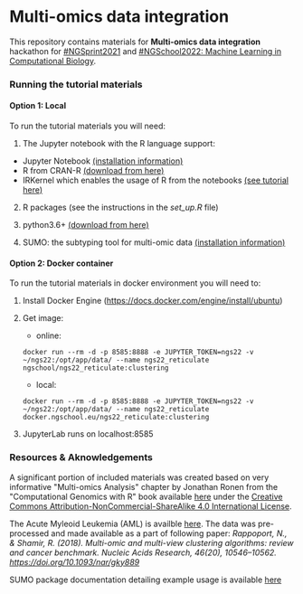 # Multi-omics data integration

This repository contains materials for **Multi-omics data integration** hackathon for [#NGSprint2021](https://ngschool.eu/ngsprint) and [#NGSchool2022: Machine Learning in Computational Biology](https://ngschool.eu/ngschool2022).

### Running the tutorial materials

#### Option 1: Local 

To run the tutorial materials you will need:

1. The Jupyter notebook with the R language support:

  - Jupyter Notebook [(installation information)](https://jupyter.org/install)
  - R from CRAN-R [(download from here)](https://cloud.r-project.org)
  - IRKernel which enables the usage of R from the notebooks [(see tutorial here)](https://towardsdatascience.com/how-to-run-r-scripts-in-jupyter-15527148d2a)

2. R packages (see the instructions in the *set_up.R* file)

3. python3.6+ [(download from here)](https://www.python.org/downloads)

4. SUMO: the subtyping tool for multi-omic data [(installation information)](https://github.com/ratan-lab/sumo)

#### Option 2: Docker container

To run the tutorial materials in docker environment you will need to:

1. Install Docker Engine (https://docs.docker.com/engine/install/ubuntu)

2. Get image:

    - online: 
    
    ```
    docker run --rm -d -p 8585:8888 -e JUPYTER_TOKEN=ngs22 -v ~/ngs22:/opt/app/data/ --name ngs22_reticulate ngschool/ngs22_reticulate:clustering
    ```
    
    - local:

    ```
    docker run --rm -d -p 8585:8888 -e JUPYTER_TOKEN=ngs22 -v ~/ngs22:/opt/app/data/ --name ngs22_reticulate docker.ngschool.eu/ngs22_reticulate:clustering
    ```
    
3. JupyterLab runs on localhost:8585

### Resources & Aknowledgements

A significant portion of included materials was created based on very informative "Multi-omics Analysis" chapter by Jonathan Ronen from the "Computational Genomics with R" book available [here](https://compgenomr.github.io/book/multiomics.html) under the [Creative Commons Attribution-NonCommercial-ShareAlike 4.0 International License](https://creativecommons.org/licenses/by-nc-sa/4.0/).

The Acute Myleoid Leukemia (AML) is availble [here](http://acgt.cs.tau.ac.il/multi_omic_benchmark/download.html). The data was pre-processed and made available as a part of following paper: *Rappoport, N., & Shamir, R. (2018). Multi-omic and multi-view clustering algorithms: review and cancer benchmark. Nucleic Acids Research, 46(20), 10546–10562. https://doi.org/10.1093/nar/gky889*

SUMO package documentation detailing example usage is available [here](https://python-sumo.readthedocs.io/en/latest)
